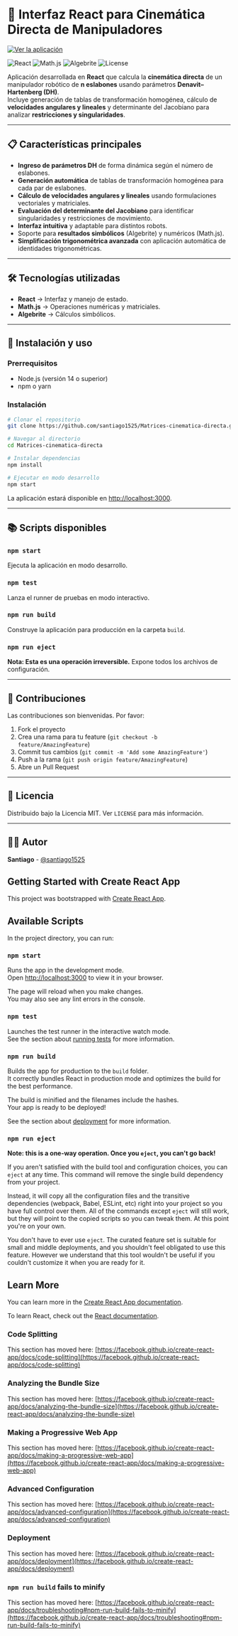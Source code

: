 # 🤖 Interfaz React para Cinemática Directa de Manipuladores

[![Ver la aplicación](https://img.shields.io/badge/🌐%20Ver%20Aplicación%20Online-000?style=for-the-badge&logo=vercel&logoColor=white)](https://matrices-cinematica-directa.vercel.app/)

![React](https://img.shields.io/badge/React-18.0.0-61DAFB?style=for-the-badge&logo=react&logoColor=white)
![Math.js](https://img.shields.io/badge/Math.js-AL-ff6f00?style=for-the-badge&logo=javascript&logoColor=white)
![Algebrite](https://img.shields.io/badge/Algebrite-Symbolic%20Math-blue?style=for-the-badge)
![License](https://img.shields.io/badge/License-MIT-green?style=for-the-badge)

Aplicación desarrollada en **React** que calcula la **cinemática directa** de un manipulador robótico de **n eslabones** usando parámetros **Denavit–Hartenberg (DH)**.  
Incluye generación de tablas de transformación homogénea, cálculo de **velocidades angulares y lineales** y determinante del Jacobiano para analizar **restricciones y singularidades**.

---

## 📋 Características principales

- **Ingreso de parámetros DH** de forma dinámica según el número de eslabones.
- **Generación automática** de tablas de transformación homogénea para cada par de eslabones.
- **Cálculo de velocidades angulares y lineales** usando formulaciones vectoriales y matriciales.
- **Evaluación del determinante del Jacobiano** para identificar singularidades y restricciones de movimiento.
- **Interfaz intuitiva** y adaptable para distintos robots.
- Soporte para **resultados simbólicos** (Algebrite) y numéricos (Math.js).
- **Simplificación trigonométrica avanzada** con aplicación automática de identidades trigonométricas.

---

## 🛠 Tecnologías utilizadas

- **React** → Interfaz y manejo de estado.
- **Math.js** → Operaciones numéricas y matriciales.
- **Algebrite** → Cálculos simbólicos.

---

## 🚀 Instalación y uso

### Prerrequisitos
- Node.js (versión 14 o superior)
- npm o yarn

### Instalación
```bash
# Clonar el repositorio
git clone https://github.com/santiago1525/Matrices-cinematica-directa.git

# Navegar al directorio
cd Matrices-cinematica-directa

# Instalar dependencias
npm install

# Ejecutar en modo desarrollo
npm start
```

La aplicación estará disponible en [http://localhost:3000](http://localhost:3000).

---

## 📚 Scripts disponibles

### `npm start`
Ejecuta la aplicación en modo desarrollo.

### `npm test`
Lanza el runner de pruebas en modo interactivo.

### `npm run build`
Construye la aplicación para producción en la carpeta `build`.

### `npm run eject`
**Nota: Esta es una operación irreversible.** Expone todos los archivos de configuración.

---

## 🤝 Contribuciones

Las contribuciones son bienvenidas. Por favor:

1. Fork el proyecto
2. Crea una rama para tu feature (`git checkout -b feature/AmazingFeature`)
3. Commit tus cambios (`git commit -m 'Add some AmazingFeature'`)
4. Push a la rama (`git push origin feature/AmazingFeature`)
5. Abre un Pull Request

---

## 📄 Licencia

Distribuido bajo la Licencia MIT. Ver `LICENSE` para más información.

---

## 👨‍💻 Autor

**Santiago** - [@santiago1525](https://github.com/santiago1525)

## Getting Started with Create React App

This project was bootstrapped with [Create React App](https://github.com/facebook/create-react-app).

## Available Scripts

In the project directory, you can run:

### `npm start`

Runs the app in the development mode.\
Open [http://localhost:3000](http://localhost:3000) to view it in your browser.

The page will reload when you make changes.\
You may also see any lint errors in the console.

### `npm test`

Launches the test runner in the interactive watch mode.\
See the section about [running tests](https://facebook.github.io/create-react-app/docs/running-tests) for more information.

### `npm run build`

Builds the app for production to the `build` folder.\
It correctly bundles React in production mode and optimizes the build for the best performance.

The build is minified and the filenames include the hashes.\
Your app is ready to be deployed!

See the section about [deployment](https://facebook.github.io/create-react-app/docs/deployment) for more information.

### `npm run eject`

**Note: this is a one-way operation. Once you `eject`, you can't go back!**

If you aren't satisfied with the build tool and configuration choices, you can `eject` at any time. This command will remove the single build dependency from your project.

Instead, it will copy all the configuration files and the transitive dependencies (webpack, Babel, ESLint, etc) right into your project so you have full control over them. All of the commands except `eject` will still work, but they will point to the copied scripts so you can tweak them. At this point you're on your own.

You don't have to ever use `eject`. The curated feature set is suitable for small and middle deployments, and you shouldn't feel obligated to use this feature. However we understand that this tool wouldn't be useful if you couldn't customize it when you are ready for it.

## Learn More

You can learn more in the [Create React App documentation](https://facebook.github.io/create-react-app/docs/getting-started).

To learn React, check out the [React documentation](https://reactjs.org/).

### Code Splitting

This section has moved here: [https://facebook.github.io/create-react-app/docs/code-splitting](https://facebook.github.io/create-react-app/docs/code-splitting)

### Analyzing the Bundle Size

This section has moved here: [https://facebook.github.io/create-react-app/docs/analyzing-the-bundle-size](https://facebook.github.io/create-react-app/docs/analyzing-the-bundle-size)

### Making a Progressive Web App

This section has moved here: [https://facebook.github.io/create-react-app/docs/making-a-progressive-web-app](https://facebook.github.io/create-react-app/docs/making-a-progressive-web-app)

### Advanced Configuration

This section has moved here: [https://facebook.github.io/create-react-app/docs/advanced-configuration](https://facebook.github.io/create-react-app/docs/advanced-configuration)

### Deployment

This section has moved here: [https://facebook.github.io/create-react-app/docs/deployment](https://facebook.github.io/create-react-app/docs/deployment)

### `npm run build` fails to minify

This section has moved here: [https://facebook.github.io/create-react-app/docs/troubleshooting#npm-run-build-fails-to-minify](https://facebook.github.io/create-react-app/docs/troubleshooting#npm-run-build-fails-to-minify)
